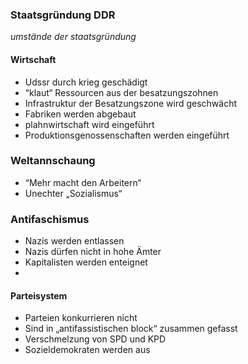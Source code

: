 ### Staatsgründung DDR
*umstände der staatsgründung*
#### Wirtschaft
- Udssr durch krieg geschädigt
- “klaut“ Ressourcen aus der besatzungszohnen
- Infrastruktur der Besatzungszone wird geschwächt 
- Fabriken werden abgebaut 
- plahnwirtschaft wird eingeführt
- Produktionsgenossenschaften werden eingeführt
### Weltannschaung
- “Mehr macht den Arbeitern“
- Unechter „Sozialismus“
### Antifaschismus
- Nazis werden entlassen
- Nazis dürfen nicht in hohe Ämter
- Kapitalisten werden enteignet
- 
#### Parteisystem
- Parteien konkurrieren nicht
- Sind in „antifassistischen block“ zusammen gefasst
- Verschmelzung von SPD und KPD
- Sozieldemokraten werden aus